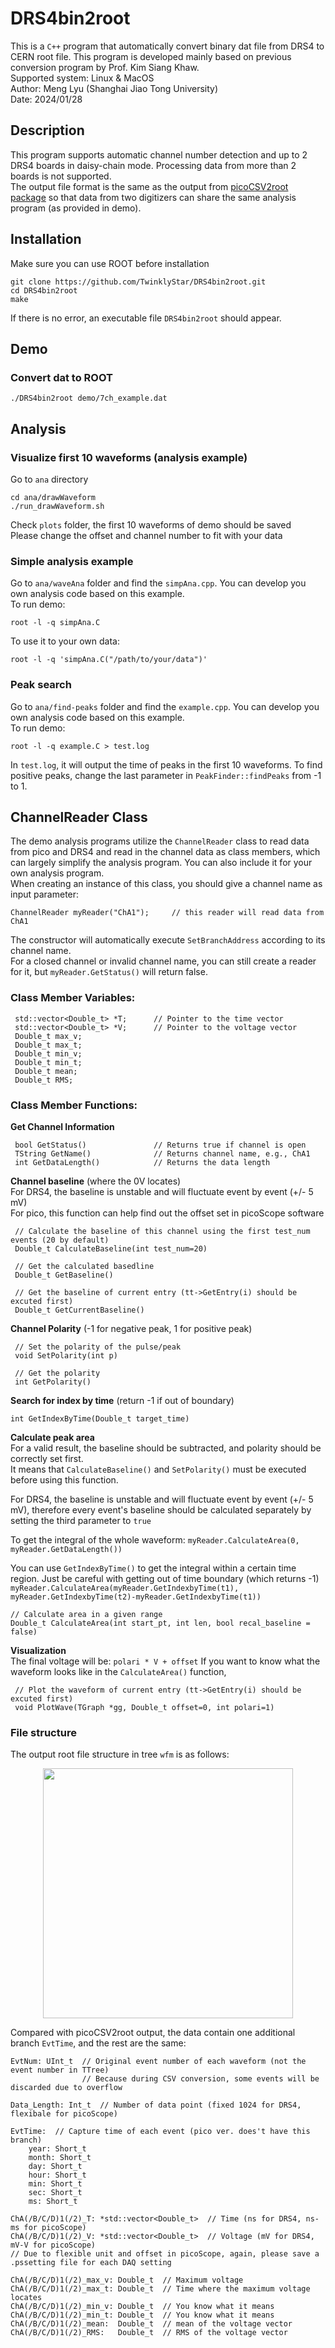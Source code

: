 # DRS4bin2root
This is a `C++` program that automatically convert binary dat file from DRS4 to CERN root file. This program is developed mainly based on previous conversion program by Prof. Kim Siang Khaw.  
Supported system: Linux & MacOS\
Author: Meng Lyu (Shanghai Jiao Tong University)\
Date: 2024/01/28

## Description
This program supports automatic channel number detection and up to 2 DRS4 boards in daisy-chain mode. Processing data from more
than 2 boards is not supported.  
The output file format is the same as the output from [picoCSV2root package](https://github.com/TwinklyStar/picoCSV2root/tree/main)
so that data from two digitizers can share the same analysis program (as provided in demo).

## Installation
Make sure you can use ROOT before installation

```
git clone https://github.com/TwinklyStar/DRS4bin2root.git
cd DRS4bin2root
make
```
If there is no error, an executable file `DRS4bin2root` should appear.
## Demo
### Convert dat to ROOT
```
./DRS4bin2root demo/7ch_example.dat
```

## Analysis
### Visualize first 10 waveforms (analysis example)
Go to `ana` directory
```
cd ana/drawWaveform
./run_drawWaveform.sh
```
Check `plots` folder, the first 10 waveforms of demo should be saved  
Please change the offset and channel number to fit with your data

### Simple analysis example
Go to `ana/waveAna` folder and find the `simpAna.cpp`. You can develop you own analysis code based on this example.  
To run demo:
```
root -l -q simpAna.C
```
To use it to your own data:
```
root -l -q 'simpAna.C("/path/to/your/data")'
```

### Peak search
Go to `ana/find-peaks` folder and find the `example.cpp`. You can develop you own analysis code based on this example.  
To run demo:
```
root -l -q example.C > test.log
```
In `test.log`, it will output the time of peaks in the first 10 waveforms.
To find positive peaks, change the last parameter in `PeakFinder::findPeaks` from -1 to 1.  

## ChannelReader Class
The demo analysis programs utilize the `ChannelReader` class to read data from pico and DRS4 and read in the channel data
as class members, which can largely simplify the analysis program. You can also include it for your own analysis program.  
When creating an instance of this class, you should give a channel name as input parameter:
```
ChannelReader myReader("ChA1");     // this reader will read data from ChA1
```
The constructor will automatically execute `SetBranchAddress` according to its channel name.  
For a closed channel or invalid channel name, you can still create a reader for it,
but `myReader.GetStatus()` will return false.

### Class Member Variables:
```
 std::vector<Double_t> *T;      // Pointer to the time vector
 std::vector<Double_t> *V;      // Pointer to the voltage vector
 Double_t max_v;
 Double_t max_t;
 Double_t min_v;
 Double_t min_t;
 Double_t mean;
 Double_t RMS;
 ```
 
### Class Member Functions:

**Get Channel Information**
```
 bool GetStatus()               // Returns true if channel is open
 TString GetName()              // Returns channel name, e.g., ChA1 
 int GetDataLength()            // Returns the data length
``` 
**Channel baseline** (where the 0V locates)  
For DRS4, the baseline is unstable and will fluctuate event by event (+/- 5 mV)  
For pico, this function can help find out the offset set in picoScope software
```
 // Calculate the baseline of this channel using the first test_num events (20 by default)
 Double_t CalculateBaseline(int test_num=20)
 
 // Get the calculated basedline
 Double_t GetBaseline()
 
 // Get the baseline of current entry (tt->GetEntry(i) should be excuted first)
 Double_t GetCurrentBaseline()
 ```
**Channel Polarity** (-1 for negative peak, 1 for positive peak)
```
 // Set the polarity of the pulse/peak 
 void SetPolarity(int p)
 
 // Get the polarity
 int GetPolarity()
```

**Search for index by time** (return -1 if out of boundary)
```
int GetIndexByTime(Double_t target_time)
```

**Calculate peak area**  
For a valid result, the baseline should be subtracted, and polarity should be correctly set first.  
It means that `CalculateBaseline()` and `SetPolarity()` must be executed before using this function.

For DRS4, the baseline is unstable and will fluctuate event by event (+/- 5 mV), therefore 
every event's baseline should be calculated separately by setting the third parameter to `true`  

To get the integral of the whole waveform: `myReader.CalculateArea(0, myReader.GetDataLength())`  

You can use `GetIndexByTime()` to get the integral within a certain time region. Just be careful with getting out of
time boundary (which returns -1)
`myReader.CalculateArea(myReader.GetIndexbyTime(t1), myReader.GetIndexbyTime(t2)-myReader.GetIndexbyTime(t1))`

```
// Calculate area in a given range
Double_t CalculateArea(int start_pt, int len, bool recal_baseline = false)
```
**Visualization**  
The final voltage will be: `polari * V + offset`
If you want to know what the waveform looks like in the `CalculateArea()` function,
```
 // Plot the waveform of current entry (tt->GetEntry(i) should be excuted first)
 void PlotWave(TGraph *gg, Double_t offset=0, int polari=1)
```

### File structure
The output root file structure in tree `wfm` is as follows:
<div align=center><img src="figure/roottree.png" height="400"></div>

Compared with picoCSV2root output, the data contain one additional branch `EvtTime`, and the rest are the same:

```
EvtNum: UInt_t  // Original event number of each waveform (not the event number in TTree)
                // Because during CSV conversion, some events will be discarded due to overflow
                
Data_Length: Int_t  // Number of data point (fixed 1024 for DRS4, flexibale for picoScope)

EvtTime:  // Capture time of each event (pico ver. does't have this branch)
    year: Short_t
    month: Short_t
    day: Short_t
    hour: Short_t
    min: Short_t
    sec: Short_t
    ms: Short_t

ChA(/B/C/D)1(/2)_T: *std::vector<Double_t>  // Time (ns for DRS4, ns-ms for picoScope)
ChA(/B/C/D)1(/2)_V: *std::vector<Double_t>  // Voltage (mV for DRS4, mV-V for picoScope)
// Due to flexible unit and offset in picoScope, again, please save a .pssetting file for each DAQ setting

ChA(/B/C/D)1(/2)_max_v: Double_t  // Maximum voltage
ChA(/B/C/D)1(/2)_max_t: Double_t  // Time where the maximum voltage locates
ChA(/B/C/D)1(/2)_min_v: Double_t  // You know what it means
ChA(/B/C/D)1(/2)_min_t: Double_t  // You know what it means
ChA(/B/C/D)1(/2)_mean:  Double_t  // mean of the voltage vector
ChA(/B/C/D)1(/2)_RMS:   Double_t  // RMS of the voltage vector
```

